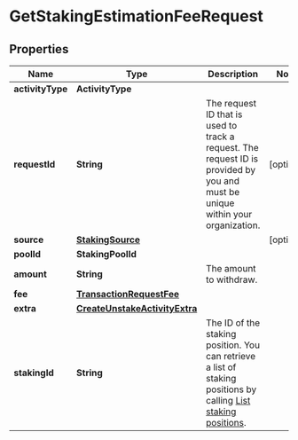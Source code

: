 

# GetStakingEstimationFeeRequest


## Properties

| Name | Type | Description | Notes |
|------------ | ------------- | ------------- | -------------|
|**activityType** | **ActivityType** |  |  |
|**requestId** | **String** | The request ID that is used to track a request. The request ID is provided by you and must be unique within your organization. |  [optional] |
|**source** | [**StakingSource**](StakingSource.md) |  |  [optional] |
|**poolId** | **StakingPoolId** |  |  |
|**amount** | **String** | The amount to withdraw. |  |
|**fee** | [**TransactionRequestFee**](TransactionRequestFee.md) |  |  |
|**extra** | [**CreateUnstakeActivityExtra**](CreateUnstakeActivityExtra.md) |  |  |
|**stakingId** | **String** | The ID of the staking position. You can retrieve a list of staking positions by calling [List staking positions](/v2/api-references/stakings/list-staking-positions). |  |



